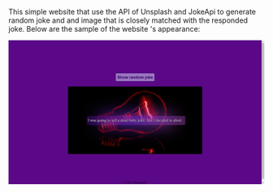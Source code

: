 This simple website that use the API of Unsplash and JokeApi to generate random joke and and image that is closely matched with the responded joke.
Below are the sample of the website 's appearance:

![Alt text](<Sample image/image1.png>)